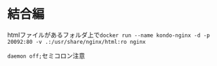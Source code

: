 # 結合編
htmlファイルがあるフォルダ上で`docker run --name kondo-nginx -d -p 20092:80 -v .:/usr/share/nginx/html:ro nginx`

`daemon off;`セミコロン注意
